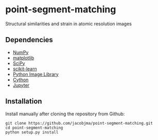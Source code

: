 # point-segment-matching
Structural similarities and strain in atomic resolution images

## Dependencies
* [NumPy](http://docs.scipy.org/doc/numpy/reference/)
* [matplotlib](http://matplotlib.org/)
* [SciPy](https://www.scipy.org/)
* [scikit-learn](http://scikit-learn.org/stable/)
* [Python Image Library](https://pillow.readthedocs.io/en/5.0.0/)
* [Cython](http://cython.org/)
* [Jupyter](http://jupyter.org/)

## Installation
Install manually after cloning the repository from Github:

    git clone https://github.com/jacobjma/point-segment-matching.git
    cd point-segment-matching
    python setup.py install
